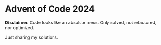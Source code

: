 # Advent of Code 2024

**Disclaimer**: Code looks like an absolute mess. Only solved, not refactored, nor optimized.

Just sharing my solutions.
